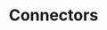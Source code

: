 ---
title: Connectors
description: Installing and Configuring Connectors of Turing ES.
docurl: /docs/turing/0.3.8/connectors/
product: turing
---